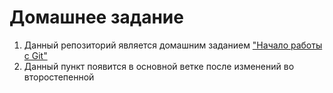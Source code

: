 # Домашнее задание

1) Данный репозиторий является домашним заданием ["Начало работы с Git"](https://bki.forlabs.ru/app/learning/187/studies/10237/tasks/783)
3) Данный пункт появится в основной ветке после изменений во второстепенной